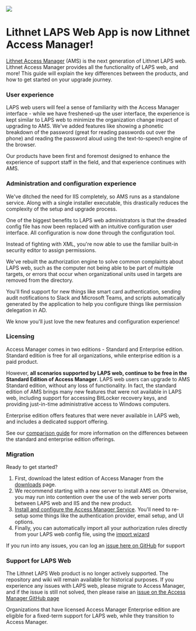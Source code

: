 ![](https://github.com/lithnet/laps-web/wiki/images/logo-ex-small.png)
# Lithnet LAPS Web App is now Lithnet Access Manager!
[Lithnet Access Manager](https://lithnet.io/products/access-manager) (AMS) is the next generation of Lithnet LAPS web. Lithnet Access Manager provides all the functionality of LAPS web, and more! This guide will explain the key differences between the products, and how to get started on your upgrade journey.

### User experience
LAPS web users will feel a sense of familiarity with the Access Manager interface - while we have freshened-up the user interface, the experience is kept similar to LAPS web to minimize the organization change impact of upgrading to AMS.
We've added features like showing a phonetic breakdown of the password (great for reading passwords out over the phone) and reading the password aloud using the text-to-speech engine of the browser.

Our products have been first and foremost designed to enhance the experience of support staff in the field, and that experience continues with AMS.

### Administration and configuration experience
We've ditched the need for IIS completely, so AMS runs as a standalone service. Along with a single installer executable, this drastically reduces the complexity of the setup and upgrade process.

One of the biggest benefits to LAPS web administrators is that the dreaded config file has now been replaced with an intuitive configuration user interface. All configuration is now done through the configuration tool. 

Instead of fighting with XML, you're now able to use the familiar built-in security editor to assign permissions. 

We've rebuilt the authorization engine to solve common complaints about LAPS web, such as the computer not being able to be part of multiple targets, or errors that occur when organizational units used in targets are removed from the directory.

You'll find support for new things like smart card authentication, sending audit notifications to Slack and Microsoft Teams, and scripts automatically generated by the application to help you configure things like permission delegation in AD.

We know you'll just love the new features and configuration experience!

### Licensing
Access Manager comes in two editions - Standard and Enterprise edition. Standard edition is free for all organizations, while enterprise edition is a paid product. 

However, **all scenarios supported by LAPS web, continue to be free in the Standard Edition of Access Manager**. LAPS web users can upgrade to AMS Standard edition, without any loss of functionality. In fact, the standard edition of AMS brings many new features that were not available in LAPS web, including support for accessing BitLocker recovery keys, and providing just-in-time administrative access to Windows computers.

Enterprise edition offers features that were never available in LAPS web, and includes a dedicated support offering.

See our [comparison guide](https://lithnet.io/ams-features) for more information on the differences between the standard and enterprise edition offerings.

### Migration
Ready to get started?

1. First, download the latest edition of Access Manager from the [downloads](https://lithnet.io/products/access-manager/downloads) page.
2. We recommend starting with a new server to install AMS on. Otherwise, you may run into contention over the use of the web server ports between LAPS web and IIS and the new product. 
3. [Install and configure the Access Manager Service](https://docs.lithnet.io/ams/installation/getting-started). You'll need to re-setup some things like the authentication provider, email setup, and UI options.
4. Finally, you can automatically import all your authorization rules directly from your LAPS web config file, using the [import wizard](https://docs.lithnet.io/ams/configuration/importing/importing-rules-from-lithnet-laps-web-app)

If you run into any issues, you can log an [issue here on GitHub](https://github.com/lithnet/access-manager/issues/new) for support

### Support for LAPS Web
The Lithnet LAPS Web product is no longer actively supported. The repository and wiki will remain available for historical purposes. If you experience any issues with LAPS web, please migrate to Access Manager, and if the issue is still not solved, then please raise an [issue on the Access Manager GitHub page](https://github.com/lithnet/access-manager/issues/new)

Organizations that have licensed Access Manager Enterprise edition are eligible for a fixed-term support for LAPS web, while they transition to Access Manager.
